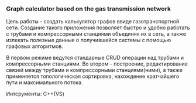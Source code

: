 ### Graph calculator based on the gas transmission network
Цель работы - создать калькулятор графов ввиде газотранспортной сети. Создание такого приложения позволяет быстро и удобно работать с трубами и компрессорными станциями объединяя их в сеть, а также излекать полезные данные о получившейся системы с помощью графовых алгоритмов.

В первом режиме ведутся стандарные CRUD операции над трубами и компрессорными станциями. Во втором - построение, редактирование связей между трубами и компрессорными станциями(ними), а также применяется топологическая сортировка, нахождение кратчайшего пути и максимального потока.

Интсрументы: С++(VS)
